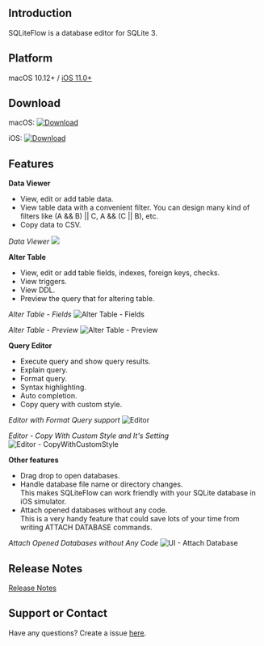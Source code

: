 ## Introduction
SQLiteFlow is a database editor for SQLite 3.

## Platform
macOS 10.12+ / [iOS 11.0+](iOS)

## Download
macOS: [![Download](DownloadOnTheMacAppStore.svg)](https://itunes.apple.com/app/id1378587993)

iOS: [![Download](iOS/DownloadOnTheAppStore.svg)](https://itunes.apple.com/app/sqliteflow/id1406266008)

## Features

**Data Viewer**

- View, edit or add table data.
- View table data with a convenient filter. You can design many kind of filters like (A && B) \|\| C, A && (C \|\| B), etc.
- Copy data to CSV.

*Data Viewer*
![](DataView.png)


**Alter Table**

- View, edit or add table fields, indexes, foreign keys, checks.
- View triggers.
- View DDL.
- Preview the query that for altering table.


*Alter Table - Fields*
![Alter Table - Fields](AlterTable.png)

*Alter Table - Preview*
![Alter Table - Preview](AlterPreview.png)

**Query Editor**

- Execute query and show query results.
- Explain query.
- Format query.
- Syntax highlighting.
- Auto completion.
- Copy query with custom style.

*Editor with Format Query support*
![Editor](Editor.png)

*Editor - Copy With Custom Style and It's Setting*
![Editor - CopyWithCustomStyle](CopyWithCustomStyle.png)

**Other features**

- Drag drop to open databases.
- Handle database file name or directory changes.<br/>
  This makes SQLiteFlow can work friendly with your SQLite database in iOS simulator.
- Attach opened databases without any code.<br/>
  This is a very handy feature that could save lots of your time from writing ATTACH DATABASE commands.

*Attach Opened Databases without Any Code*
![UI - Attach Database](AttachDatabase.png)

## Release Notes
[Release Notes](ReleaseNotes)

## Support or Contact

Have any questions? Create a issue [here](https://github.com/SQLiteFlow/SQLiteFlow-Issues/issues).

